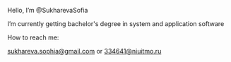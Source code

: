 Hello, I’m @SukharevaSofia

I’m currently getting bachelor's degree in system and application software

How to reach me:

sukhareva.sophia@gmail.com or
334641@niuitmo.ru
